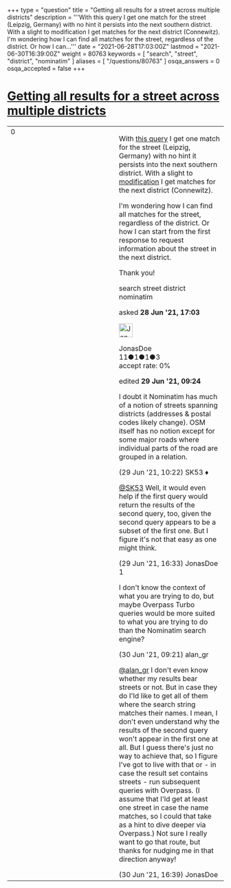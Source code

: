 +++
type = "question"
title = "Getting all results for a street across multiple districts"
description = '''With this query I get one match for the street (Leipzig, Germany) with no hint it persists into the next southern district. With a slight to modification I get matches for the next district (Connewitz). I&#x27;m wondering how I can find all matches for the street, regardless of the district. Or how I can...'''
date = "2021-06-28T17:03:00Z"
lastmod = "2021-06-30T16:39:00Z"
weight = 80763
keywords = [ "search", "street", "district", "nominatim" ]
aliases = [ "/questions/80763" ]
osqa_answers = 0
osqa_accepted = false
+++

<div class="headNormal">

# [Getting all results for a street across multiple districts](/questions/80763/getting-all-results-for-a-street-across-multiple-districts)

</div>

<div id="main-body">

<div id="askform">

<table id="question-table" style="width:100%;">
<colgroup>
<col style="width: 50%" />
<col style="width: 50%" />
</colgroup>
<tbody>
<tr>
<td style="width: 30px; vertical-align: top"><div class="vote-buttons">
<span id="post-80763-upvote" class="ajax-command post-vote up" rel="nofollow" title="I like this post (click again to cancel)"> </span>
<div id="post-80763-score" class="post-score" title="current number of votes">
0
</div>
<span id="post-80763-downvote" class="ajax-command post-vote down" rel="nofollow" title="I dont like this post (click again to cancel)"> </span> <span id="favorite-mark" class="ajax-command favorite-mark" rel="nofollow" title="mark/unmark this question as favorite (click again to cancel)"> </span>
<div id="favorite-count" class="favorite-count">
&#10;</div>
</div></td>
<td><div id="item-right">
<div class="question-body">
<p>With <a href="https://nominatim.openstreetmap.org/ui/search.html?q=karl+liebknecht+stra%C3%9Fe+leipzig">this query</a> I get one match for the street (Leipzig, Germany) with no hint it persists into the next southern district. With a slight to <a href="https://nominatim.openstreetmap.org/ui/search.html?q=karl+liebknecht+stra%C3%9Fe+connewitz+leipzig">modification</a> I get matches for the next district (Connewitz).</p>
<p>I'm wondering how I can find all matches for the street, regardless of the district. Or how I can start from the first response to request information about the street in the next district.</p>
<p>Thank you!</p>
</div>
<div id="question-tags" class="tags-container tags">
<span class="post-tag tag-link-search" rel="tag" title="see questions tagged &#39;search&#39;">search</span> <span class="post-tag tag-link-street" rel="tag" title="see questions tagged &#39;street&#39;">street</span> <span class="post-tag tag-link-district" rel="tag" title="see questions tagged &#39;district&#39;">district</span> <span class="post-tag tag-link-nominatim" rel="tag" title="see questions tagged &#39;nominatim&#39;">nominatim</span>
</div>
<div id="question-controls" class="post-controls">
&#10;</div>
<div class="post-update-info-container">
<div class="post-update-info post-update-info-user">
<p>asked <strong>28 Jun '21, 17:03</strong></p>
<img src="https://secure.gravatar.com/avatar/d4f6fdeb11b94cdb270a90623caa8c1a?s=32&amp;d=identicon&amp;r=g" class="gravatar" width="32" height="32" alt="JonasDoe&#39;s gravatar image" />
<p><span>JonasDoe</span><br />
<span class="score" title="11 reputation points">11</span><span title="1 badges"><span class="badge1">●</span><span class="badgecount">1</span></span><span title="1 badges"><span class="silver">●</span><span class="badgecount">1</span></span><span title="3 badges"><span class="bronze">●</span><span class="badgecount">3</span></span><br />
<span class="accept_rate" title="Rate of the user&#39;s accepted answers">accept rate:</span> <span title="JonasDoe has no accepted answers">0%</span></p>
</div>
<div class="post-update-info post-update-info-edited">
<p><span> edited <strong>29 Jun '21, 09:24</strong> </span></p>
</div>
</div>
<div id="comments-container-80763" class="comments-container">
<span id="80771"></span>
<div id="comment-80771" class="comment">
<div id="post-80771-score" class="comment-score">
&#10;</div>
<div class="comment-text">
<p>I doubt it Nominatim has much of a notion of streets spanning districts (addresses &amp; postal codes likely change). OSM itself has no notion except for some major roads where individual parts of the road are grouped in a relation.</p>
</div>
<div id="comment-80771-info" class="comment-info">
<span class="comment-age">(29 Jun '21, 10:22)</span> <span class="comment-user userinfo">SK53 ♦</span>
</div>
</div>
<span id="80776"></span>
<div id="comment-80776" class="comment">
<div id="post-80776-score" class="comment-score">
&#10;</div>
<div class="comment-text">
<p><a href="https://help.openstreetmap.org/users/647/sk53">@SK53</a> Well, it would even help if the first query would return the results of the second query, too, given the second query appears to be a subset of the first one. But I figure it's not that easy as one might think.</p>
</div>
<div id="comment-80776-info" class="comment-info">
<span class="comment-age">(29 Jun '21, 16:33)</span> <span class="comment-user userinfo">JonasDoe</span>
</div>
</div>
<span id="80778"></span>
<div id="comment-80778" class="comment">
<div id="post-80778-score" class="comment-score">
1
</div>
<div class="comment-text">
<p>I don't know the context of what you are trying to do, but maybe Overpass Turbo queries would be more suited to what you are trying to do than the Nominatim search engine?</p>
</div>
<div id="comment-80778-info" class="comment-info">
<span class="comment-age">(30 Jun '21, 09:21)</span> <span class="comment-user userinfo">alan_gr</span>
</div>
</div>
<span id="80785"></span>
<div id="comment-80785" class="comment">
<div id="post-80785-score" class="comment-score">
&#10;</div>
<div class="comment-text">
<p><a href="https://help.openstreetmap.org/users/14272/alan_gr"></a><a href="https://help.openstreetmap.org/users/14272/alan_gr">@alan_gr</a> I don't even know whether my results bear streets or not. But in case they do I'ld like to get all of them where the search string matches their names. I mean, I don't even understand why the results of the second query won't appear in the first one at all. But I guess there's just no way to achieve that, so I figure I've got to live with that or - in case the result set contains streets - run subsequent queries with Overpass. (I assume that I'ld get at least one street in case the name matches, so I could that take as a hint to dive deeper via Overpass.) Not sure I really want to go that route, but thanks for nudging me in that direction anyway!</p>
</div>
<div id="comment-80785-info" class="comment-info">
<span class="comment-age">(30 Jun '21, 16:39)</span> <span class="comment-user userinfo">JonasDoe</span>
</div>
</div>
</div>
<div id="comment-tools-80763" class="comment-tools">
&#10;</div>
<div class="clear">
&#10;</div>
<div id="comment-80763-form-container" class="comment-form-container">
&#10;</div>
<div class="clear">
&#10;</div>
</div></td>
</tr>
</tbody>
</table>

</div>

</div>

